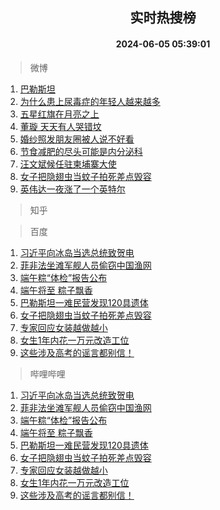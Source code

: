 <div align="center"><h2>实时热搜榜</h2><h4>2024-06-05 05:39:01</h4></div>

> 微博  

1. [巴勒斯坦](https://s.weibo.com/weibo?q=%E5%B7%B4%E5%8B%92%E6%96%AF%E5%9D%A6&t=31&band_rank=1&Refer=top)<br />
2. [为什么患上尿毒症的年轻人越来越多](https://s.weibo.com/weibo?q=%23%E4%B8%BA%E4%BB%80%E4%B9%88%E6%82%A3%E4%B8%8A%E5%B0%BF%E6%AF%92%E7%97%87%E7%9A%84%E5%B9%B4%E8%BD%BB%E4%BA%BA%E8%B6%8A%E6%9D%A5%E8%B6%8A%E5%A4%9A%23&t=31&band_rank=2&Refer=top)<br />
3. [五星红旗在月亮之上](https://s.weibo.com/weibo?q=%23%E4%BA%94%E6%98%9F%E7%BA%A2%E6%97%97%E5%9C%A8%E6%9C%88%E4%BA%AE%E4%B9%8B%E4%B8%8A%23&t=31&band_rank=3&Refer=top)<br />
4. [董璇 天天有人哭错坟](https://s.weibo.com/weibo?q=%E8%91%A3%E7%92%87%20%E5%A4%A9%E5%A4%A9%E6%9C%89%E4%BA%BA%E5%93%AD%E9%94%99%E5%9D%9F&t=31&band_rank=4&Refer=top)<br />
5. [婚纱照发朋友圈被人说不好看](https://s.weibo.com/weibo?q=%23%E5%A9%9A%E7%BA%B1%E7%85%A7%E5%8F%91%E6%9C%8B%E5%8F%8B%E5%9C%88%E8%A2%AB%E4%BA%BA%E8%AF%B4%E4%B8%8D%E5%A5%BD%E7%9C%8B%23&t=31&band_rank=5&Refer=top)<br />
6. [节食减肥的尽头可能是内分泌科](https://s.weibo.com/weibo?q=%23%E8%8A%82%E9%A3%9F%E5%87%8F%E8%82%A5%E7%9A%84%E5%B0%BD%E5%A4%B4%E5%8F%AF%E8%83%BD%E6%98%AF%E5%86%85%E5%88%86%E6%B3%8C%E7%A7%91%23&t=31&band_rank=6&Refer=top)<br />
7. [汪文斌候任驻柬埔寨大使](https://s.weibo.com/weibo?q=%23%E6%B1%AA%E6%96%87%E6%96%8C%E5%80%99%E4%BB%BB%E9%A9%BB%E6%9F%AC%E5%9F%94%E5%AF%A8%E5%A4%A7%E4%BD%BF%23&t=31&band_rank=7&Refer=top)<br />
8. [女子把隐翅虫当蚊子拍死差点毁容](https://s.weibo.com/weibo?q=%23%E5%A5%B3%E5%AD%90%E6%8A%8A%E9%9A%90%E7%BF%85%E8%99%AB%E5%BD%93%E8%9A%8A%E5%AD%90%E6%8B%8D%E6%AD%BB%E5%B7%AE%E7%82%B9%E6%AF%81%E5%AE%B9%23&t=31&band_rank=8&Refer=top)<br />
9. [英伟达一夜涨了一个英特尔](https://s.weibo.com/weibo?q=%23%E8%8B%B1%E4%BC%9F%E8%BE%BE%E4%B8%80%E5%A4%9C%E6%B6%A8%E4%BA%86%E4%B8%80%E4%B8%AA%E8%8B%B1%E7%89%B9%E5%B0%94%23&t=31&band_rank=9&Refer=top)<br />

> 知乎  


> 百度  

1. [习近平向冰岛当选总统致贺电](https://www.baidu.com/s?wd=%E4%B9%A0%E8%BF%91%E5%B9%B3%E5%90%91%E5%86%B0%E5%B2%9B%E5%BD%93%E9%80%89%E6%80%BB%E7%BB%9F%E8%87%B4%E8%B4%BA%E7%94%B5&sa=fyb_news&rsv_dl=fyb_news)<br />
2. [菲非法坐滩军舰人员偷窃中国渔网](https://www.baidu.com/s?wd=%E8%8F%B2%E9%9D%9E%E6%B3%95%E5%9D%90%E6%BB%A9%E5%86%9B%E8%88%B0%E4%BA%BA%E5%91%98%E5%81%B7%E7%AA%83%E4%B8%AD%E5%9B%BD%E6%B8%94%E7%BD%91&sa=fyb_news&rsv_dl=fyb_news)<br />
3. [端午粽“体检”报告公布](https://www.baidu.com/s?wd=%E7%AB%AF%E5%8D%88%E7%B2%BD%E2%80%9C%E4%BD%93%E6%A3%80%E2%80%9D%E6%8A%A5%E5%91%8A%E5%85%AC%E5%B8%83&sa=fyb_news&rsv_dl=fyb_news)<br />
4. [端午将至 粽子飘香](https://www.baidu.com/s?wd=%E7%AB%AF%E5%8D%88%E5%B0%86%E8%87%B3+%E7%B2%BD%E5%AD%90%E9%A3%98%E9%A6%99&sa=fyb_news&rsv_dl=fyb_news)<br />
5. [巴勒斯坦一难民营发现120具遗体](https://www.baidu.com/s?wd=%E5%B7%B4%E5%8B%92%E6%96%AF%E5%9D%A6%E4%B8%80%E9%9A%BE%E6%B0%91%E8%90%A5%E5%8F%91%E7%8E%B0120%E5%85%B7%E9%81%97%E4%BD%93&sa=fyb_news&rsv_dl=fyb_news)<br />
6. [女子把隐翅虫当蚊子拍死差点毁容](https://www.baidu.com/s?wd=%E5%A5%B3%E5%AD%90%E6%8A%8A%E9%9A%90%E7%BF%85%E8%99%AB%E5%BD%93%E8%9A%8A%E5%AD%90%E6%8B%8D%E6%AD%BB%E5%B7%AE%E7%82%B9%E6%AF%81%E5%AE%B9&sa=fyb_news&rsv_dl=fyb_news)<br />
7. [专家回应女装越做越小](https://www.baidu.com/s?wd=%E4%B8%93%E5%AE%B6%E5%9B%9E%E5%BA%94%E5%A5%B3%E8%A3%85%E8%B6%8A%E5%81%9A%E8%B6%8A%E5%B0%8F&sa=fyb_news&rsv_dl=fyb_news)<br />
8. [女生1年内花一万元改造工位](https://www.baidu.com/s?wd=%E5%A5%B3%E7%94%9F1%E5%B9%B4%E5%86%85%E8%8A%B1%E4%B8%80%E4%B8%87%E5%85%83%E6%94%B9%E9%80%A0%E5%B7%A5%E4%BD%8D&sa=fyb_news&rsv_dl=fyb_news)<br />
9. [这些涉及高考的谣言都别信！](https://www.baidu.com/s?wd=%E8%BF%99%E4%BA%9B%E6%B6%89%E5%8F%8A%E9%AB%98%E8%80%83%E7%9A%84%E8%B0%A3%E8%A8%80%E9%83%BD%E5%88%AB%E4%BF%A1%EF%BC%81&sa=fyb_news&rsv_dl=fyb_news)<br />

> 哔哩哔哩  

1. [习近平向冰岛当选总统致贺电](https://www.baidu.com/s?wd=%E4%B9%A0%E8%BF%91%E5%B9%B3%E5%90%91%E5%86%B0%E5%B2%9B%E5%BD%93%E9%80%89%E6%80%BB%E7%BB%9F%E8%87%B4%E8%B4%BA%E7%94%B5&sa=fyb_news&rsv_dl=fyb_news)<br />
2. [菲非法坐滩军舰人员偷窃中国渔网](https://www.baidu.com/s?wd=%E8%8F%B2%E9%9D%9E%E6%B3%95%E5%9D%90%E6%BB%A9%E5%86%9B%E8%88%B0%E4%BA%BA%E5%91%98%E5%81%B7%E7%AA%83%E4%B8%AD%E5%9B%BD%E6%B8%94%E7%BD%91&sa=fyb_news&rsv_dl=fyb_news)<br />
3. [端午粽“体检”报告公布](https://www.baidu.com/s?wd=%E7%AB%AF%E5%8D%88%E7%B2%BD%E2%80%9C%E4%BD%93%E6%A3%80%E2%80%9D%E6%8A%A5%E5%91%8A%E5%85%AC%E5%B8%83&sa=fyb_news&rsv_dl=fyb_news)<br />
4. [端午将至 粽子飘香](https://www.baidu.com/s?wd=%E7%AB%AF%E5%8D%88%E5%B0%86%E8%87%B3+%E7%B2%BD%E5%AD%90%E9%A3%98%E9%A6%99&sa=fyb_news&rsv_dl=fyb_news)<br />
5. [巴勒斯坦一难民营发现120具遗体](https://www.baidu.com/s?wd=%E5%B7%B4%E5%8B%92%E6%96%AF%E5%9D%A6%E4%B8%80%E9%9A%BE%E6%B0%91%E8%90%A5%E5%8F%91%E7%8E%B0120%E5%85%B7%E9%81%97%E4%BD%93&sa=fyb_news&rsv_dl=fyb_news)<br />
6. [女子把隐翅虫当蚊子拍死差点毁容](https://www.baidu.com/s?wd=%E5%A5%B3%E5%AD%90%E6%8A%8A%E9%9A%90%E7%BF%85%E8%99%AB%E5%BD%93%E8%9A%8A%E5%AD%90%E6%8B%8D%E6%AD%BB%E5%B7%AE%E7%82%B9%E6%AF%81%E5%AE%B9&sa=fyb_news&rsv_dl=fyb_news)<br />
7. [专家回应女装越做越小](https://www.baidu.com/s?wd=%E4%B8%93%E5%AE%B6%E5%9B%9E%E5%BA%94%E5%A5%B3%E8%A3%85%E8%B6%8A%E5%81%9A%E8%B6%8A%E5%B0%8F&sa=fyb_news&rsv_dl=fyb_news)<br />
8. [女生1年内花一万元改造工位](https://www.baidu.com/s?wd=%E5%A5%B3%E7%94%9F1%E5%B9%B4%E5%86%85%E8%8A%B1%E4%B8%80%E4%B8%87%E5%85%83%E6%94%B9%E9%80%A0%E5%B7%A5%E4%BD%8D&sa=fyb_news&rsv_dl=fyb_news)<br />
9. [这些涉及高考的谣言都别信！](https://www.baidu.com/s?wd=%E8%BF%99%E4%BA%9B%E6%B6%89%E5%8F%8A%E9%AB%98%E8%80%83%E7%9A%84%E8%B0%A3%E8%A8%80%E9%83%BD%E5%88%AB%E4%BF%A1%EF%BC%81&sa=fyb_news&rsv_dl=fyb_news)<br />
